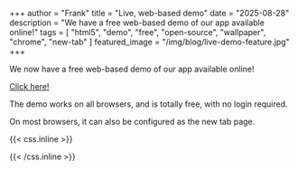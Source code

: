 +++
author = "Frank"
title = "Live, web-based demo"
date = "2025-08-28"
description = "We have a free web-based demo of our app available online!"
tags = [
    "html5",
    "demo",
    "free",
    "open-source",
    "wallpaper",
    "chrome",
    "new-tab"
]
featured_image = "/img/blog/live-demo-feature.jpg"
+++

We now have a free web-based demo of our app available online!

[Click here!](https://infotoast.org/homepage/)

The demo works on all browsers, and is totally free, with no login required.

On most browsers, it can also be configured as the new tab page.

{{< css.inline >}}
<style>
.canon { background: white; width: 100%; height: auto; }
</style>
{{< /css.inline >}}
